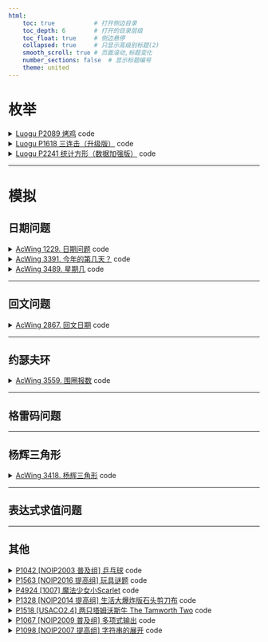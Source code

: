 ```yaml
---
html:
    toc: true           # 打开侧边目录
    toc_depth: 6        # 打开的目录层级
    toc_float: true     # 侧边悬停
    collapsed: true     # 只显示高级别标题(2)
    smooth_scroll: true # 页面滚动,标题变化
    number_sections: false  # 显示标题编号
    theme: united
---
```


# 枚举

<details><summary><a href="https://www.luogu.com.cn/problem/P2089" target="_blank">Luogu P2089 烤鸡</a> code</summary>

有 $10$ 种配料，每种配料可使用 $[1,3]$ 克（注意！没有 $0$ 克），求 $10$ 种配料组成的 $n$ 克方案总和

- 第 $1$ 种配料 可以选择 $1$ 克，$2$ 克，$3$克
- 第 $2$ 种配料 可以选择 $1$ 克，$2$ 克，$3$克
- 第 $3$ 种配料 可以选择 $1$ 克，$2$ 克，$3$克
- ...
- 第 $i$ 种配料 可以选择 $1$ 克，$2$ 克，$3$克
- ...
- 第 $10$ 种配料 可以选择 $1$ 克，$2$ 克，$3$克

我们尝试枚举 **所有配料** 的 **所有克数** 的方案，再检查一下，此方案的总克数，是否等于 $n$

```cpp
#include <iostream>
#include <cstring>
#include <queue>
#include <sstream>
using namespace std;

const int N=1;
int n;

queue<string> q;

string i2s(int num){
    string res;
    stringstream ss;
    ss<<num;
    ss>>res;
    return res;
}

int main(){
    cin>>n;
    for(int a=1; a<=3; a++)
    for(int b=1; b<=3; b++)
    for(int c=1; c<=3; c++)
    for(int d=1; d<=3; d++)
    for(int e=1; e<=3; e++)
    for(int f=1; f<=3; f++)
    for(int g=1; g<=3; g++)
    for(int h=1; h<=3; h++)
    for(int i=1; i<=3; i++)
    for(int j=1; j<=3; j++)
        if(a+b+c+d+e+f+g+h+i+j == n)
            q.push(i2s(a) + i2s(b) + i2s(c) + i2s(d) + i2s(e) + i2s(f) + i2s(g) + i2s(h) + i2s(i) + i2s(j));
    cout<<q.size()<<"\n";

    while(q.size()){
        for(auto c: q.front()) cout<<c<<" ";
        cout<<"\n";
        q.pop();
    }

    return 0;
}
```
</details>




<details><summary><a href="https://www.luogu.com.cn/problem/P1618" target="_blank">Luogu P1618 三连击（升级版）</a> code</summary>

用 $9$ 个数字 $[1,9]$, 组成 $3$ 个三位数

- 例 $123,456,789$，则 $A=123,B=456,C=789$

如果 $A:B:C = 123:456:789$，则方案数 $+1$

显然，我们可以枚举 **每一位** 的 **所有选择**，需要注意，如果一个数选择过了，就不能选择了

- 我们可以用一个 `bool st[10]` 的数组，来维护 $i$ 是否使用过，使用过为 $true$，未使用为 $false$  

最后，判断组成的 $3$ 个三位数，是否满足 $A:B:C$

```cpp
// 待实现
```

因为 $A:B:C$ 的关系，我们可以知道，只要有 $A$， 则可以算出 $B,C$

所以，我们只需要枚举 $A$，进而通过比例算出 $B,C$，最后，检查 $[1,9]$ 是否 **都使用过且仅使用过一次**

```cpp
#include <iostream>
#include <cstring>
using namespace std;

int a,b,c;
string s = "No!!!";

int main(){
	cin>>a>>b>>c;

	for(int i=1; i<=9 && a && b && c; i++)
	for(int j=1; j<=9; j++)
	for(int k=1; k<=9; k++){
		int x = i*100 + j*10 + k;
		int y = x*b/a;
		int z = x*c/a;
		int xx = x;
		int yy = y;
		int zz = z;

		int st[11];
		memset(st, 0, sizeof st);

		while(x) st[x%10]++, x/=10;
		while(y) st[y%10]++, y/=10;
		while(z) st[z%10]++, z/=10;

		bool flg=1;
		if(st[0]!=0) flg=0;
		for(int i=1; i<=9 && flg; i++)
			if(st[i]!=1) flg=0;
		
		if(flg)
			cout<<xx<<" "<<yy<<" "<<zz<<"\n", s = "";
	}

	if(s=="No!!!") cout<<s;

	return 0;
}
```

</details>





<details><summary><a href="https://www.luogu.com.cn/problem/P2241" target="_blank">Luogu P2241 统计方形（数据加强版）</a> code</summary>

统计 $n * m$ 大小的矩阵上，有多少个 **正方形** 和 **长方形**

- 长方形数量 = 矩形数量 - 正方形数量

那么此题就可以转换为求 **正方形** 数量和 **矩形** 数量 

首先考虑 **正方形** 数量：

- 边长为 $1$ 的正方形数量 = $n*m$ 
- 边长为 $2$ 的正方形数量 = $(n-1)*(m-1)$
- 边长为 $3$ 的正方形数量 = $(n-2)*(m-2)$
- ...
- 边长为 $i (i<=min(n,m))$ 的正方形数量 = $(n - (i-1))*(m - (i-1))$

因此，**正方形** 数量:

$$\sum_{i=1}^{min(n,m)} (n-i+1) * (m-i+1)$$

接下来考虑 **矩形** 数量：

- 宽为 $1$，长为 $1$ 的矩形数量 = $n*m$
- 宽为 $1$，长为 $2$ 的矩形数量 = $n*(m-1)$
- 宽为 $1$，长为 $3$ 的矩形数量 = $n*(m-2)$
- ...
- 宽为 $1$，长为 $m$ 的矩形数量 = $n*(m-(m-1))$
- 宽为 $2$，长为 $1$ 的矩形数量 = $(n-1)*m$
- 宽为 $2$，长为 $2$ 的矩形数量 = $(n-1)*(m-1)$
- ...
- 宽为 $i (i<=n)$，长为 $j (j<=m)$ 的矩形数量 = $(n-(i-1))*(m-(j-1))$

因此，**矩形** 数量：

$$\sum_{i=1}^{n}\sum_{j=1}^{m} (n-i+1)*(m-j+1)$$

运用求和公式：

$= (1+n)*n/2 * (1+m)*m/2$
$= n*m*(1+n)*(1+m)/4$


```cpp
#include <iostream>
using namespace std;

typedef long long LL;

LL n, m;
LL a, b;	// 正方形数量 和 矩形数量

int main(){
	cin>>n>>m;
	for(int i=1; i<=n && i<=m; i++)
		a += (n-i+1) * (m-i+1);
	cout<<a<<" "<<n*m*(n+1)*(m+1) / 4 - a;
	return 0;
}
```
</details>




--- 

# 模拟


## 日期问题
<details><summary><a href="https://www.acwing.com/problem/content/description/1231/" target="_blank">AcWing 1229. 日期问题</a> code</summary>

```cpp
#include <iostream>
#include <set>
using namespace std;

int months[13]={0,31,28,31,30,31,30,31,31,30,31,30,31};
bool ck(int y, int m, int d){
    months[2] = 28;
    if(y>=2060 || y<1960) return 0; // 判断年
    if(m<1 || m>12) return 0;       // 判断月
    if(y%400==0 || (y%4==0 && y%100!=0)) months[2] = 29; 
    if(d<1 || d>months[m]) return 0;// 判断日
    return 1;
}

int main(){
    int y, m, d;
    scanf("%d/%d/%d", &y, &m, &d);

    set<int> pq;
    if(ck(1900+y, m, d)) pq.insert( (1900+y)*1e4 + m*1e2 + d);
    if(ck(2000+y, m, d)) pq.insert( (2000+y)*1e4 + m*1e2 + d);
    if(ck(1900+d, y, m)) pq.insert( (1900+d)*1e4 + y*1e2 + m);
    if(ck(2000+d, y, m)) pq.insert( (2000+d)*1e4 + y*1e2 + m);
    if(ck(1900+d, m, y)) pq.insert( (1900+d)*1e4 + m*1e2 + y);
    if(ck(2000+d, m, y)) pq.insert( (2000+d)*1e4 + m*1e2 + y);
    for(auto x: pq) printf("%d-%02d-%02d\n", x/10000, x%10000/100, x%100);

    return 0;
}
```
</details>

<details><summary><a href="https://www.acwing.com/problem/content/description/3394/" target="_blank">AcWing 3391. 今年的第几天？</a> code</summary>

```cpp
#include <iostream>
using namespace std;

int months[13]={0,31,28,31,30,31,30,31,31,30,31,30,31};
bool ck(int y, int m, int d){
    months[2] = 28;
    if(m<1 || m>12) return 0;       // 判断月
    if(y%400==0 || (y%4==0 && y%100!=0)) months[2] = 29; 
    if(d<1 || d>months[m]) return 0;// 判断日
    return 1;
}

int main(){
    int y, m, d;
    while(cin>>y>>m>>d){
        int res=0, day=m*100+d;
        for(int i=101; i<=day; i++)
            if(ck(y, i/100, i%100))
                res++;
        cout<<res<<"\n";
    }
    
    return 0;
}
```
</details>

<details><summary><a href="https://www.acwing.com/problem/content/description/3492/" target="_blank">AcWing 3489. 星期几</a> code</summary>

> 基姆•拉尔森公式可以由公历的年月日推导出当天的星期
> `w = (d + 2m + 3(m + 1) / 5 + y + y / 4 - y / 100 + y / 400 + 1) % 7`
> * d 为日期, 范围是1-31
> * m 为月份, 范围是3-14, 当年的1, 2月需处理为上一年的13, 14月(即y-=1, m+=1或2)
> * y 为年份, 当月份为1, 2时, y-=1
> * w 为星期, 范围是为0-6, 星期日用0表示, 星期一为1, 以此类推, 星期六为6

```cpp
#include <algorithm>
#include <cstring>
#include <iostream>
#include <map>

using namespace std;

int months[13]={0,31,28,31,30,31,30,31,31,30,31,30,31};
map<string, int> month_name = {
    {"January", 1},{"February", 2},{"March", 3},{"April", 4},
    {"May", 5},{"June", 6},{"July", 7},{"August", 8},
    {"September", 9},{"October", 10},{"November", 11},{"December", 12} };

string week_name[7] = {
    "Monday", "Tuesday", "Wednesday", "Thursday",
    "Friday", "Saturday", "Sunday"};

int main() {
    int d, m, y;
    string str;
    while (cin >> d >> str >> y) {
        m = month_name[str];
        if(m==1||m==2) m += 12, y--;
        cout<<week_name[ (d + 2 *m + 3 *(m+1)/5 + y + y/4 -y /100 + y/400)%7 ] << endl;
    }

    return 0;
}

```
</details>

---

## 回文问题

<details><summary><a href="https://www.acwing.com/problem/content/description/2870/" target="_blank">AcWing 2867. 回文日期</a> code</summary>

```cpp
#include <iostream>
using namespace std;

int months[13]={0,31,28,31,30,31,30,31,31,30,31,30,31};
bool ck(int y, int m, int d){
    months[2] = 28;
    if(m<1 || m>12) return 0;       // 判断月
    if(y%400==0 || (y%4==0 && y%100!=0)) months[2] = 29; 
    if(d<1 || d>months[m]) return 0;// 判断日
    return 1;
}

bool flg=0;

int main(){
    int start; cin>>start;
    int d, m, y=start/10000;
    
    for(; ; y++){
        m = y%10*10 + y%100/10;
        d = y/100%10*10 + y/1000;
        
        if(ck(y, m, d) && y*1e4+m*1e2+d > start){
            
            if(!flg){
                printf("%d%02d%02d\n", y, m, d);   
                flg=1;
            }
            
            if(m == d && m/10 != m%10){
                printf("%d%02d%02d\n", y, m, d); 
                break;
            }
        }
    }
    return 0;
}
```
</details>

---
## 约瑟夫环

<details><summary><a href="https://www.acwing.com/problem/content/description/3562/" target="_blank">AcWing 3559. 围圈报数</a> code</summary>

```cpp
#include <iostream>
#include <cstring>
using namespace std;

void solve(){
    int n; cin>>n;
    bool a[n];
    memset(a, true, sizeof a);
    
    int k=0, cnt=0;
    for(int i=0; cnt<n; i++){
        
        if(a[i]){
            k++;
            
            if(k==3){
                printf("%d ", i+1);
                a[i]=0;
                cnt++;
                k=0;
            }
        }
        
        // 到达首位
        if(i==n-1) i=-1;    
    }
    
    puts("");
    
    return ;
}

int main(){
    int T; cin>>T; while(T--)
    solve();
    return 0;
}
```
</details>

---
## 格雷码问题



---
## 杨辉三角形

<details><summary><a href="https://www.acwing.com/problem/content/description/3421/" target="_blank">AcWing 3418. 杨辉三角形</a> code</summary>

```cpp
#pragma GCC optimize(2)
#pragma GCC optimize(3,"Ofast","inline")

#include <iostream>
#include <cmath>
using namespace std;

const int INF=0x3f3f3f3f;

typedef long long LL;

LL f[30][30];

LL c(int a, int b){
    LL res=1;
    for(int i=a, j=1; j<=b; i--, j++)
        res=res*i/j;
    return res;
}

int main(){
    LL n;
    cin>>n;
    if(n==1){
        cout<<n;
        return 0;
    }
    
    f[0][0]=1;
    for(int i=1; i<=20; i++){
        f[i][0]=1;
        for(int j=1; j<=i; j++){
            // 计算
            f[i][j]=f[i-1][j-1]+f[i-1][j];
            
            // 大于1e9无意义，直接设置为INF，防止下面的值爆LL
            if(f[i][j]>1e9) f[i][j]=INF; 
            
            // 找到目标值
            if(f[i][j]==n){
                // (1 + (i+1 - 1))*(i)/2  (a1+an)*(n)/2  （首项+末项）*（项数）/ 2
                cout<<1LL*(i+1)*(i)/2+j+1;
                return 0;
            }
        }    
    }

    /*  顺序找会超时
    for(int i=2001; i<=n; i++){
        if(i==n){
            cout<<1LL*(i+1)*(i)/2+2;
            return 0;
        }
        if( i*(i-1)/2 ==n){
            cout<<1LL*(i+1)*(i)/2+3;
            return 0;
        }
    }
    */
    
    // 答案一定在c(i,1) c(i,2)中
    LL i=sqrt(2*n)+1;
    
    if( c(i,2) == n)
        cout<<i*(i+1)/2+3; // c(i,2)
    else
        cout<<n*(n+1)/2+2; // c(n,1)
    
    return 0;
}
```
</details>

---
## 表达式求值问题



---
## 其他

<details><summary><a href="https://www.luogu.com.cn/problem/P1042" target="_blank">P1042 [NOIP2003 普及组] 乒乓球</a> code</summary>

```cpp
#include <iostream>
using namespace std;

const int N=1;
string s;

int main(){
	string t;
	while(cin>>t) s += t;
	s = " " + s;

	int a=0, b=0;
	for(int i=1; i<s.size()-1 && s[i]!='E'; i++){
		if(s[i]=='W') a++;
		else b++;
		if(i!=0 && max(a,b)>=11 && i!=s.size()-2 && abs(a-b)>=2){
			cout<<a<<":"<<b<<"\n";
			a=0, b=0;
		}
	}
	cout<<a<<":"<<b<<"\n\n";
	a=0, b=0;

	for(int i=1; i<s.size()-1 && s[i]!='E'; i++){
		if(s[i]=='W') a++;
		else b++;
		if(i!=0 && max(a,b)>=21 && i!=s.size()-2 && abs(a-b)>=2){
			cout<<a<<":"<<b<<"\n";
			a=0, b=0;
		}
	}
	cout<<a<<":"<<b<<"\n";

	return 0;
}
```
</details>

<details><summary><a href="https://www.luogu.com.cn/problem/P1563" target="_blank">P1563 [NOIP2016 提高组] 玩具谜题</a> code</summary>

```cpp
#define fst first
#define sed second
#include <cstring>
#include <iostream>
using namespace std;

typedef pair<bool, string> pbs;

const int N=1e5+10;

// 00 <-
// 01 ->
// 10 ->
// 11 <-

pbs a[N];	// 人
int n, m;

int main(){
	cin>>n>>m;
	for(int i=1; i<=n; i++) cin>>a[i].fst>>a[i].sed;
	
	int idx=1;	// 现在位置
	while(m--){
		int f, l;
		cin>>f>>l;
		
		if(!a[idx].fst && !f) f=0;
		else if(!a[idx].fst && f) f=1;
		else if(a[idx].fst && !f) f=1;
		else if(a[idx].fst && f) f=0;

		if(f)
			idx = (idx + l) % n;
		else 
			idx = (idx + n - l) % n;
		
		if(idx == 0) idx = n;
	}

	cout<<a[idx].sed;

	return 0;
}
```
</details>

<details><summary><a href="https://www.luogu.com.cn/problem/P4924" target="_blank">P4924 [1007] 魔法少女小Scarlet</a> code</summary>

```cpp
#include <iostream>
using namespace std;

const int N=510;

int g[N][N], rg[N][N], tg[N][N];
int n, m;

int main(){
	cin>>n>>m;
	for(int i=1, t=1; i<=n; i++)
		for(int j=1; j<=n; j++, t++)
			g[i][j] = rg[i][j] = t;

	while(m--){
		int x, y, r, z;
		cin>>x>>y>>r>>z;

		int x1 = x - r, y1 = y - r;
		int x2 = x + r, y2 = y + r;
		
		for(int i=x1, ii=1; i<=x2; i++, ii++)
			for(int j=y1, jj=1; j<=y2; j++, jj++)
				tg[ii][jj] = g[i][j];
		
		for(int i=1; i<=2*r+1; i++)
			for(int j=1; j<=2*r+1; j++)
				if(!z)		
					rg[j][2*r+2-i] = tg[i][j];
				else
					rg[2*r+2-j][i] = tg[i][j];
			
		for(int i=x1, ii=1; i<=x2; i++, ii++)
			for(int j=y1, jj=1; j<=y2; j++, jj++)
				g[i][j] = rg[ii][jj];
	}

	for(int i=1; i<=n; i++, cout<<"\n")
		for(int j=1; j<=n; j++, cout<<" ")
			cout<<g[i][j];

	return 0;
}
```
</details>

<details><summary><a href="https://www.luogu.com.cn/problem/P1328" target="_blank">P1328 [NOIP2014 提高组] 生活大爆炸版石头剪刀布</a> code</summary>

```cpp
#include <iostream>
using namespace std;

const int N=1;

int n, na, nb, resa, resb;
int A[210], B[210];   // 出拳顺序

bool pk(int a, int b){    // a 赢 b
    if(a==0)
    if(b==2 || b==3)  return 1;

    if(a==1)
    if(b==0 || b==3) return 1;

    if(a==2)
    if(b==1 || b==4) return 1;

    if(a==3)
    if(b==2 || b==4) return 1;
    
    if(a==4)
    if(b==0 || b==1) return 1;

    return 0;
}

int main(){
    cin>>n>>na>>nb;
    for(int i=1; i<=na; i++) cin>>A[i];
    for(int j=1; j<=nb; j++) cin>>B[j];

    for(int i=1, j=1; n; i==na?i=1:i++, j==nb?j=1:j++, n--)
        resa+=pk(A[i], B[j]), resb+=pk(B[j], A[i]);

    cout<<resa<<" "<<resb;

    return 0;
}
```
</details>

<details><summary><a href="https://www.luogu.com.cn/problem/P1518" target="_blank">P1518 [USACO2.4] 两只塔姆沃斯牛 The Tamworth Two</a> code</summary>

```cpp
#define fst first
#define sed second
#include <iostream>
#include <cstring>
using namespace std;

typedef pair<int, int> PII;

const int dxy[4][2] = { {-1,0}, {0,1}, {1,0}, {0,-1} };

char g[20][20];
int ff = 0, fc = 0; // 他们的初始方向
PII uf, uc;     // 他们的初始位置

int main() {
    for (int i = 1; i <= 10; i++) {
        string s; cin >> s;
        for (int j = 1; j <= 10; j++) {
            g[i][j] = s[j - 1];

            if (g[i][j] == 'F')
                uf = { i,j };
            if (g[i][j] == 'C')
                uc = { i,j };
        }
    }

    int res = 0;
    while (++res) {

        int nx = uf.fst + dxy[ff][0];
        int ny = uf.sed + dxy[ff][1];

        if (nx < 1 || nx>10 || ny < 1 || ny>10 || g[nx][ny] == '*') {
            if (++ff == 4) ff = 0; // 不能走的地方
        }
        else {
            uf = { nx, ny };  // 更新位置
        }

        nx = uc.fst + dxy[fc][0];
        ny = uc.sed + dxy[fc][1];

        if (nx < 1 || nx>10 || ny < 1 || ny>10 || g[nx][ny] == '*') {
            if (++fc == 4) fc = 0; // 不能走的地方
        }
        else {
            uc = { nx, ny };  // 更新位置
        }

        if (uf == uc) {
            break;
        }

        if(res>1e7) break;
    }

    printf("%d", res>1e7?0:res);

    return 0;
}
```
</details>

<details><summary><a href="https://www.luogu.com.cn/problem/P1067" target="_blank">P1067 [NOIP2009 普及组] 多项式输出</a> code</summary>

```cpp
#include <iostream>
#include <cstring>
using namespace std;

const int N=1;

int n;
bool flg=1;

int main(){
    cin>>n;
    n++;
    while(n--){
        int num; cin>>num;
        if(!num) continue;

        // 符号输出
        if(num>0 && !flg) cout<<"+"; 
        if(num<0) cout<<"-";
        
        // 数字输出
        num=abs(num);
        if(num!=1 || n==0) cout<<num;

        // 次方输出
        if(n==1) {
            cout<<"x";
            continue;
        }
        if(n!=0) cout<<"x^"<<n;

        // 有了输出
        flg=0;
    }

    return 0;
}
```
</details>

<details><summary><a href="https://www.luogu.com.cn/problem/P1098" target="_blank">P1098 [NOIP2007 提高组] 字符串的展开</a> code</summary>

```cpp
#include <iostream>
#include <cstring>
#include <algorithm>
using namespace std;

const int N=1;

string s;
int n, p1, p2, p3;

int main(){
    cin>>p1>>p2>>p3;
    cin>>s; n=s.size(); s=" "+s;

    for(int i=1; i<=n; i++){
        
        if(s[i]=='-'){
            char a = s[i-1], b = s[i+1];
            string ts;

            if(a>='a' && a<='z' && b>='a' && b<='z' && a<b){   // 字母
                if(a<b) for(char c=a+1; c<b; c++) ts += c;
                if(p3 == 2) reverse(ts.begin(), ts.end());
                if(p1 == 2) for(auto &c: ts) c-=32;

                for(int j=0; j<ts.size(); j++)
                    for(int k=0; k<p2; k++)
                        if(p1==3) cout<<"*";
                        else cout<<ts[j];
                continue;
            }

            if(a>='0' && a<='9' && b>='0' && b<='9' && a<b){   // 数字
                if(a<b) for(char c=a+1; c<b; c++) ts += c;
                if(p3 == 2) reverse(ts.begin(), ts.end());

                for(int j=0; j<ts.size(); j++)
                    for(int k=0; k<p2; k++)
                        if(p1==3) cout<<"*";
                        else cout<<ts[j];
                continue;
            }
        }

        // 其余情况
        cout<<s[i];
    }
    return 0;
}
```
</details>